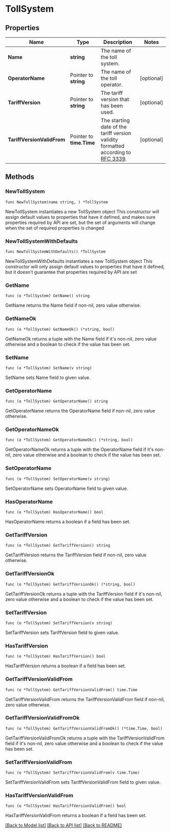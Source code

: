 # TollSystem

## Properties

Name | Type | Description | Notes
------------ | ------------- | ------------- | -------------
**Name** | **string** | The name of the toll system. | 
**OperatorName** | Pointer to **string** | The name of the toll operator. | [optional] 
**TariffVersion** | Pointer to **string** | The tariff version that has been used. | [optional] 
**TariffVersionValidFrom** | Pointer to **time.Time** | The starting date of the tariff version validity formatted according to [RFC 3339](https://tools.ietf.org/html/rfc3339). | [optional] 

## Methods

### NewTollSystem

`func NewTollSystem(name string, ) *TollSystem`

NewTollSystem instantiates a new TollSystem object
This constructor will assign default values to properties that have it defined,
and makes sure properties required by API are set, but the set of arguments
will change when the set of required properties is changed

### NewTollSystemWithDefaults

`func NewTollSystemWithDefaults() *TollSystem`

NewTollSystemWithDefaults instantiates a new TollSystem object
This constructor will only assign default values to properties that have it defined,
but it doesn't guarantee that properties required by API are set

### GetName

`func (o *TollSystem) GetName() string`

GetName returns the Name field if non-nil, zero value otherwise.

### GetNameOk

`func (o *TollSystem) GetNameOk() (*string, bool)`

GetNameOk returns a tuple with the Name field if it's non-nil, zero value otherwise
and a boolean to check if the value has been set.

### SetName

`func (o *TollSystem) SetName(v string)`

SetName sets Name field to given value.


### GetOperatorName

`func (o *TollSystem) GetOperatorName() string`

GetOperatorName returns the OperatorName field if non-nil, zero value otherwise.

### GetOperatorNameOk

`func (o *TollSystem) GetOperatorNameOk() (*string, bool)`

GetOperatorNameOk returns a tuple with the OperatorName field if it's non-nil, zero value otherwise
and a boolean to check if the value has been set.

### SetOperatorName

`func (o *TollSystem) SetOperatorName(v string)`

SetOperatorName sets OperatorName field to given value.

### HasOperatorName

`func (o *TollSystem) HasOperatorName() bool`

HasOperatorName returns a boolean if a field has been set.

### GetTariffVersion

`func (o *TollSystem) GetTariffVersion() string`

GetTariffVersion returns the TariffVersion field if non-nil, zero value otherwise.

### GetTariffVersionOk

`func (o *TollSystem) GetTariffVersionOk() (*string, bool)`

GetTariffVersionOk returns a tuple with the TariffVersion field if it's non-nil, zero value otherwise
and a boolean to check if the value has been set.

### SetTariffVersion

`func (o *TollSystem) SetTariffVersion(v string)`

SetTariffVersion sets TariffVersion field to given value.

### HasTariffVersion

`func (o *TollSystem) HasTariffVersion() bool`

HasTariffVersion returns a boolean if a field has been set.

### GetTariffVersionValidFrom

`func (o *TollSystem) GetTariffVersionValidFrom() time.Time`

GetTariffVersionValidFrom returns the TariffVersionValidFrom field if non-nil, zero value otherwise.

### GetTariffVersionValidFromOk

`func (o *TollSystem) GetTariffVersionValidFromOk() (*time.Time, bool)`

GetTariffVersionValidFromOk returns a tuple with the TariffVersionValidFrom field if it's non-nil, zero value otherwise
and a boolean to check if the value has been set.

### SetTariffVersionValidFrom

`func (o *TollSystem) SetTariffVersionValidFrom(v time.Time)`

SetTariffVersionValidFrom sets TariffVersionValidFrom field to given value.

### HasTariffVersionValidFrom

`func (o *TollSystem) HasTariffVersionValidFrom() bool`

HasTariffVersionValidFrom returns a boolean if a field has been set.


[[Back to Model list]](../README.md#documentation-for-models) [[Back to API list]](../README.md#documentation-for-api-endpoints) [[Back to README]](../README.md)


